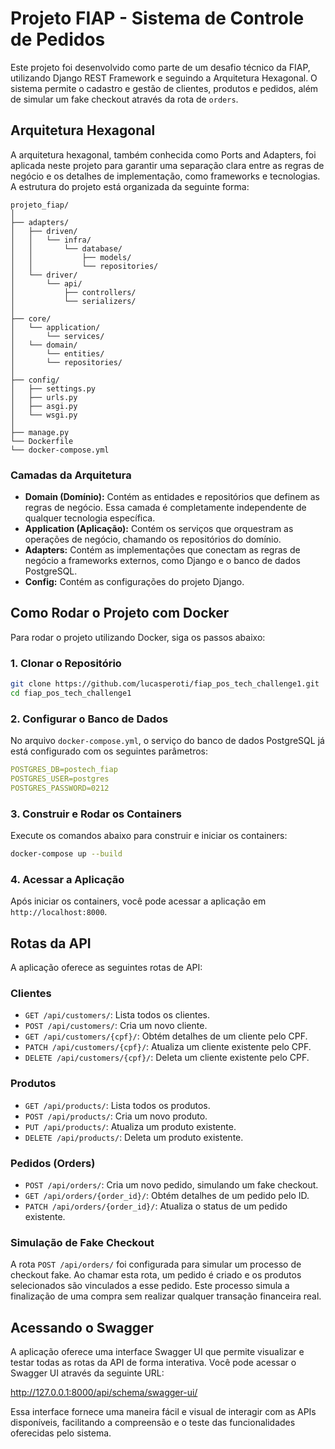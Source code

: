 
# Projeto FIAP - Sistema de Controle de Pedidos

Este projeto foi desenvolvido como parte de um desafio técnico da FIAP, utilizando Django REST Framework e seguindo a Arquitetura Hexagonal. O sistema permite o cadastro e gestão de clientes, produtos e pedidos, além de simular um fake checkout através da rota de `orders`.

## Arquitetura Hexagonal

A arquitetura hexagonal, também conhecida como Ports and Adapters, foi aplicada neste projeto para garantir uma separação clara entre as regras de negócio e os detalhes de implementação, como frameworks e tecnologias. A estrutura do projeto está organizada da seguinte forma:

```
projeto_fiap/
│
├── adapters/
│   ├── driven/
│   │   └── infra/
│   │       └── database/
│   │           ├── models/
│   │           └── repositories/
│   └── driver/
│       └── api/
│           ├── controllers/
│           └── serializers/
│
├── core/
│   └── application/
│       └── services/
│   └── domain/
│       └── entities/
│       └── repositories/
│
├── config/
│   ├── settings.py
│   ├── urls.py
│   ├── asgi.py
│   └── wsgi.py
│
├── manage.py
└── Dockerfile
└── docker-compose.yml
```

### Camadas da Arquitetura

- **Domain (Domínio):** Contém as entidades e repositórios que definem as regras de negócio. Essa camada é completamente independente de qualquer tecnologia específica.
- **Application (Aplicação):** Contém os serviços que orquestram as operações de negócio, chamando os repositórios do domínio.
- **Adapters:** Contém as implementações que conectam as regras de negócio a frameworks externos, como Django e o banco de dados PostgreSQL.
- **Config:** Contém as configurações do projeto Django.

## Como Rodar o Projeto com Docker

Para rodar o projeto utilizando Docker, siga os passos abaixo:

### 1. Clonar o Repositório

```bash
git clone https://github.com/lucasperoti/fiap_pos_tech_challenge1.git
cd fiap_pos_tech_challenge1
```

### 2. Configurar o Banco de Dados

No arquivo `docker-compose.yml`, o serviço do banco de dados PostgreSQL já está configurado com os seguintes parâmetros:

```yaml
POSTGRES_DB=postech_fiap
POSTGRES_USER=postgres
POSTGRES_PASSWORD=0212
```

### 3. Construir e Rodar os Containers

Execute os comandos abaixo para construir e iniciar os containers:

```bash
docker-compose up --build
```

### 4. Acessar a Aplicação

Após iniciar os containers, você pode acessar a aplicação em `http://localhost:8000`.

## Rotas da API

A aplicação oferece as seguintes rotas de API:

### Clientes

- `GET /api/customers/`: Lista todos os clientes.
- `POST /api/customers/`: Cria um novo cliente.
- `GET /api/customers/{cpf}/`: Obtém detalhes de um cliente pelo CPF.
- `PATCH /api/customers/{cpf}/`: Atualiza um cliente existente pelo CPF.
- `DELETE /api/customers/{cpf}/`: Deleta um cliente existente pelo CPF.

### Produtos

- `GET /api/products/`: Lista todos os produtos.
- `POST /api/products/`: Cria um novo produto.
- `PUT /api/products/`: Atualiza um produto existente.
- `DELETE /api/products/`: Deleta um produto existente.

### Pedidos (Orders)

- `POST /api/orders/`: Cria um novo pedido, simulando um fake checkout.
- `GET /api/orders/{order_id}/`: Obtém detalhes de um pedido pelo ID.
- `PATCH /api/orders/{order_id}/`: Atualiza o status de um pedido existente.

### Simulação de Fake Checkout

A rota `POST /api/orders/` foi configurada para simular um processo de checkout fake. Ao chamar esta rota, um pedido é criado e os produtos selecionados são vinculados a esse pedido. Este processo simula a finalização de uma compra sem realizar qualquer transação financeira real.

## Acessando o Swagger

A aplicação oferece uma interface Swagger UI que permite visualizar e testar todas as rotas da API de forma interativa. Você pode acessar o Swagger UI através da seguinte URL:

http://127.0.0.1:8000/api/schema/swagger-ui/

Essa interface fornece uma maneira fácil e visual de interagir com as APIs disponíveis, facilitando a compreensão e o teste das funcionalidades oferecidas pelo sistema.

